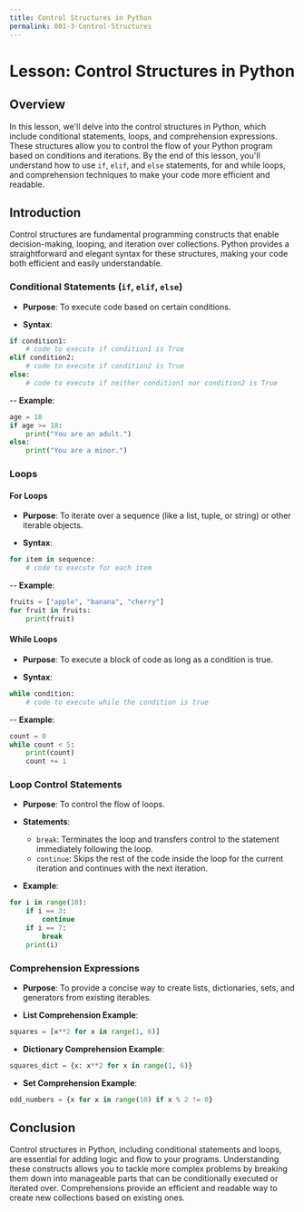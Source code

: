 ```yaml
---
title: Control Structures in Python
permalink: 001-3-Control-Structures
---
```


# Lesson: Control Structures in Python

## Overview
In this lesson, we'll delve into the control structures in Python, which include conditional statements, loops, and comprehension expressions. These structures allow you to control the flow of your Python program based on conditions and iterations. By the end of this lesson, you'll understand how to use `if`, `elif`, and `else` statements, for and while loops, and comprehension techniques to make your code more efficient and readable.

## Introduction

Control structures are fundamental programming constructs that enable decision-making, looping, and iteration over collections. Python provides a straightforward and elegant syntax for these structures, making your code both efficient and easily understandable.

### Conditional Statements (`if`, `elif`, `else`)

- **Purpose**: To execute code based on certain conditions.

- **Syntax**:

```python
if condition1:
    # code to execute if condition1 is True
elif condition2:
    # code to execute if condition2 is True
else:
    # code to execute if neither condition1 nor condition2 is True
```

-- **Example**:

```python
age = 18
if age >= 18:
    print("You are an adult.")
else:
    print("You are a minor.")
```

### Loops

#### For Loops

- **Purpose**: To iterate over a sequence (like a list, tuple, or string) or other iterable objects.

- **Syntax**:

```python
for item in sequence:
    # code to execute for each item
```

-- **Example**:

```python
fruits = ["apple", "banana", "cherry"]
for fruit in fruits:
    print(fruit)
```

#### While Loops

- **Purpose**: To execute a block of code as long as a condition is true.

- **Syntax**:

```python
while condition:
    # code to execute while the condition is true
```

-- **Example**:

```python
count = 0
while count < 5:
    print(count)
    count += 1
```

### Loop Control Statements

- **Purpose**: To control the flow of loops.

- **Statements**:
  - `break`: Terminates the loop and transfers control to the statement immediately following the loop.
  - `continue`: Skips the rest of the code inside the loop for the current iteration and continues with the next iteration.

- **Example**:
    
```python
for i in range(10):
    if i == 3:
        continue
    if i == 7:
        break
    print(i)
```

### Comprehension Expressions

- **Purpose**: To provide a concise way to create lists, dictionaries, sets, and generators from existing iterables.

- **List Comprehension Example**:

```python
squares = [x**2 for x in range(1, 6)]
```

- **Dictionary Comprehension Example**:

```python
squares_dict = {x: x**2 for x in range(1, 6)}
```

- **Set Comprehension Example**:

```python
odd_numbers = {x for x in range(10) if x % 2 != 0}
```

## Conclusion

Control structures in Python, including conditional statements and loops, are essential for adding logic and flow to your programs. Understanding these constructs allows you to tackle more complex problems by breaking them down into manageable parts that can be conditionally executed or iterated over. Comprehensions provide an efficient and readable way to create new collections based on existing ones.